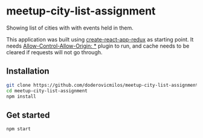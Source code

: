 # meetup-city-list-assignment
Showing  list of cities with with events held in them.


This application was built using [create-react-app-redux](https://github.com/notrab/create-react-app-redux) as starting point. 
It needs [ Allow-Control-Allow-Origin: *](https://chrome.google.com/webstore/detail/allow-control-allow-origi/nlfbmbojpeacfghkpbjhddihlkkiljbi?hl=en) plugin to run, and cache needs to be cleared if requests will not go through. 


## Installation

```bash
git clone https://github.com/doderovicmilos/meetup-city-list-assignment.git
cd meetup-city-list-assignment
npm install
```

## Get started

```bash
npm start
```

  
